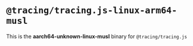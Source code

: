 # `@tracing/tracing.js-linux-arm64-musl`

This is the **aarch64-unknown-linux-musl** binary for `@tracing/tracing.js`
